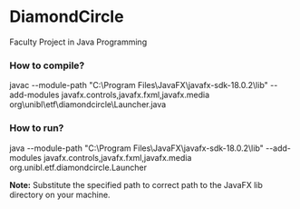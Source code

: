 # DiamondCircle
Faculty Project in Java Programming

### How to compile? 
javac --module-path "C:\Program Files\JavaFX\javafx-sdk-18.0.2\lib" --add-modules javafx.controls,javafx.fxml,javafx.media org\unibl\etf\diamondcircle\Launcher.java


### How to run?
java --module-path "C:\Program Files\JavaFX\javafx-sdk-18.0.2\lib" --add-modules javafx.controls,javafx.fxml,javafx.media org.unibl.etf.diamondcircle.Launcher

**Note:** Substitute the specified path to correct path to the JavaFX lib directory on your machine.
